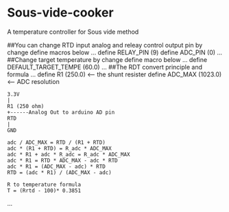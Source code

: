 # Sous-vide-cooker
A temperature controller for Sous vide method


##You can change RTD input analog and releay control output pin by change define macros below
...
 define RELAY_PIN (9)
 define ADC_PIN (0)
...
##Change target temperature by change define macro below 
...
 define DEFAULT_TARGET_TEMPE (60.0)
...
##The RDT convert principle and formula
...
 define R1 (250.0) <-- the shunt resister
 define ADC_MAX (1023.0) <-- ADC resolution

	3.3V
	|
	R1 (250 ohm)
	+------Analog Out to arduino AD pin
	RTD
	|
	GND

	adc / ADC_MAX = RTD / (R1 + RTD)
	adc * (R1 + RTD) = R_adc * ADC_MAX
	adc * R1 + adc * R_adc = R_adc * ADC_MAX
	adc * R1 = RTD * ADC_MAX - adc * RTD
	adc * R1 = (ADC_MAX - adc) * RTD
	RTD = (adc * R1) / (ADC_MAX - adc)

	R to temperature formula
	T = (Rrtd - 100)* 0.3851
...
